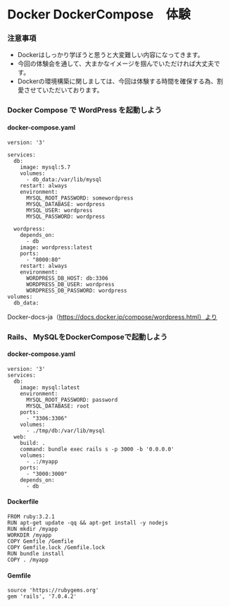 # Docker DockerCompose　体験

### 注意事項

- Dockerはしっかり学ぼうと思うと大変難しい内容になってきます。
- 今回の体験会を通して、大まかなイメージを掴んでいただければ大丈夫です。
- Dockerの環境構築に関しましては、今回は体験する時間を確保する為、割愛させていただいております。



### Docker Compose で WordPress を起動しよう
#### docker-compose.yaml
```
version: '3'

services:
  db:
    image: mysql:5.7
    volumes:
      - db_data:/var/lib/mysql
    restart: always
    environment:
      MYSQL_ROOT_PASSWORD: somewordpress
      MYSQL_DATABASE: wordpress
      MYSQL_USER: wordpress
      MYSQL_PASSWORD: wordpress

  wordpress:
    depends_on:
      - db
    image: wordpress:latest
    ports:
      - "8000:80"
    restart: always
    environment:
      WORDPRESS_DB_HOST: db:3306
      WORDPRESS_DB_USER: wordpress
      WORDPRESS_DB_PASSWORD: wordpress
volumes:
  db_data:

```
 Docker-docs-ja（https://docs.docker.jp/compose/wordpress.html）より

### Rails、 MySQLをDockerComposeで起動しよう

#### docker-compose.yaml
```
version: '3'
services:
  db:
    image: mysql:latest
    environment:
      MYSQL_ROOT_PASSWORD: password
      MYSQL_DATABASE: root
    ports:
      - "3306:3306"
    volumes:
      - ./tmp/db:/var/lib/mysql
  web:
    build: .
    command: bundle exec rails s -p 3000 -b '0.0.0.0'
    volumes:
      - .:/myapp
    ports:
      - "3000:3000"
    depends_on:
      - db
```

#### Dockerfile
```
FROM ruby:3.2.1
RUN apt-get update -qq && apt-get install -y nodejs
RUN mkdir /myapp
WORKDIR /myapp
COPY Gemfile /Gemfile
COPY Gemfile.lock /Gemfile.lock
RUN bundle install
COPY . /myapp
```

#### Gemfile
```
source 'https://rubygems.org'
gem 'rails', '7.0.4.2'
```
